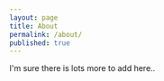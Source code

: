 ```yaml
---
layout: page
title: About
permalink: /about/
published: true
---
```


I'm sure there is lots more to add here..
